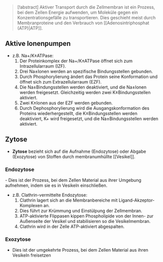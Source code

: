 > [!abstract] 
>  Aktiver Transport durch die Zellmembran ist ein Prozess, bei dem Zellen Energie aufwenden, um Moleküle gegen ein Konzentrationsgefälle zu transportieren. Dies geschieht meist durch Membranproteine und den Verbrauch von [[Adenosintriphosphat (ATP)|ATP]].

## Aktive Ionenpumpen
- z.B. Na+/K±ATPase:
	1. Der Proteinkomplex der Na+/K±ATPase öffnet sich zum Intrazellularraum (IZF).
	2. Drei Na±Ionen werden an spezifische Bindungsstellen gebunden.
	3. Durch Phosphorylierung ändert das Protein seine Konformation und öffnet sich zum Extrazellularraum (EZF).
	4. Die Na±Bindungsstellen werden deaktiviert, und die Na±Ionen werden freigesetzt. Gleichzeitig werden zwei K±Bindungsstellen aktiviert.
	5. Zwei K±Ionen aus der EZF werden gebunden.
	6. Durch Dephosphorylierung wird die Ausgangskonformation des Proteins wiederhergestellt, die K±Bindungsstellen werden deaktiviert, K+ wird freigesetzt, und die Na±Bindungsstellen werden aktiviert.
## Zytose
- **Zytose** bezieht sich auf die Aufnahme (Endozytose) oder Abgabe (Exozytose) von Stoffen durch membranumhüllte [[Vesikel]].
### Endozytose
- Dies ist der Prozess, bei dem Zellen Material aus ihrer Umgebung aufnehmen, indem sie es in Vesikeln einschließen.
- z.B. Clathrin-vermittelte Endozytose:
	1. Clathrin lagert sich an die Membranbereiche mit Ligand-Akzeptor-Komplexen an.
	2. Dies führt zur Krümmung und Einstülpung der Zellmembran.
	3. ATP-aktivierte Flippasen kippen Phospholipide von der Innen- zur Außenseite der Vesikel und stabilisieren so die Vesikelmembran.
	4. Clathrin wird in der Zelle ATP-aktiviert abgespalten.
### Exozytose
- Dies ist der umgekehrte Prozess, bei dem Zellen Material aus ihren Vesikeln freisetzen

